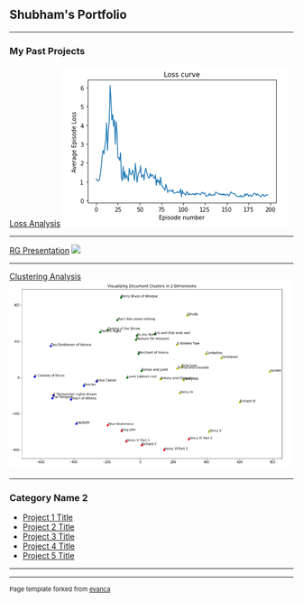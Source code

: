 ## Shubham's Portfolio

---

### My Past Projects 

[Loss Analysis](/sample_page)
<img src="images/thumb1.png?raw=true"/>

---
[RG Presentation](/pdf/rg_presentation.pdf)
<img src="images/dummy_thumbnail.jpg?raw=true"/>

---
[Clustering Analysis](https://github.com/shubham-annadate/ucl_rl)
<img src="images/thumb2.png?raw=true"/>

---

### Category Name 2

- [Project 1 Title](http://example.com/)
- [Project 2 Title](http://example.com/)
- [Project 3 Title](http://example.com/)
- [Project 4 Title](http://example.com/)
- [Project 5 Title](http://example.com/)

---




---
<p style="font-size:11px">Page template forked from <a href="https://github.com/evanca/quick-portfolio">evanca</a></p>
<!-- Remove above link if you don't want to attibute -->
